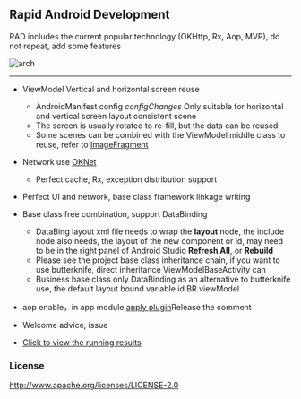 ## Rapid Android Development

RAD includes the current popular technology (OKHttp, Rx, Aop, MVP), do not repeat, add some features

![arch](http://i.imgur.com/9zyUglL.png)


----------
	
- ViewModel Vertical and horizontal screen reuse
	- AndroidManifest config *configChanges* Only suitable for horizontal and vertical screen layout consistent scene
	- The screen is usually rotated to re-fill, but the data can be reused
	- Some scenes can be combined with the ViewModel middle class to reuse, refer to [ImageFragment](https://github.com/vihuela/RAD/blob/master/app/src/main/java/worldgo/rad/ui/ImageFragment.java "show")


- Network use [OKNet](https://github.com/vihuela/OKNet "OKNet")
	- Perfect cache, Rx, exception distribution support
- Perfect UI and network, base class framework linkage writing
- Base class free combination, support DataBinding
	- DataBing layout xml file needs to wrap the **layout** node, the include node also needs, the layout of the new component or id, may need to be in the right panel of Android Studio **Refresh All**, or **Rebuild**
	- Please see the project base class inheritance chain, if you want to use butterknife, direct inheritance ViewModelBaseActivity can
	- Business base class only DataBinding as an alternative to butterknife use, the default layout bound variable id BR.viewModel

- aop enable，in app module [apply plugin](https://github.com/vihuela/RAD/blob/master/app/build.gradle "apply plugin")Release the comment

- Welcome advice, issue
- [Click to view the running results](http://v.youku.com/v_show/id_XMjY5OTY5MjM2OA==?spm=a2h3j.8428770.3416059.1)

### License
 
      
http://www.apache.org/licenses/LICENSE-2.0 